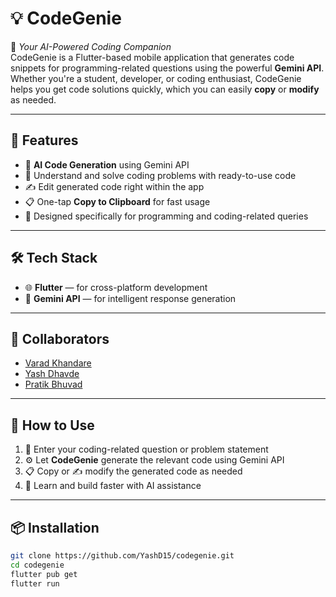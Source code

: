 # 💡 CodeGenie

🚀 *Your AI-Powered Coding Companion*  
CodeGenie is a Flutter-based mobile application that generates code snippets for programming-related questions using the powerful **Gemini API**. Whether you're a student, developer, or coding enthusiast, CodeGenie helps you get code solutions quickly, which you can easily **copy** or **modify** as needed.

---

## 🔧 Features

- 🤖 **AI Code Generation** using Gemini API  
- 🧠 Understand and solve coding problems with ready-to-use code  
- ✍️ Edit generated code right within the app  
- 📋 One-tap **Copy to Clipboard** for fast usage  
- 🎯 Designed specifically for programming and coding-related queries

---

## 🛠️ Tech Stack

- 🌐 **Flutter** — for cross-platform development  
- 🧠 **Gemini API** — for intelligent response generation

---

## 👥 Collaborators

- [Varad Khandare](https://github.com/Varad11220)
- [Yash Dhavde](https://github.com/YashD15)
- [Pratik Bhuvad](https://github.com/Pratik-Bhuvad)

---

## 🧪 How to Use

1. 📝 Enter your coding-related question or problem statement  
2. ⚙️ Let **CodeGenie** generate the relevant code using Gemini API  
3. 📋 Copy or ✍️ modify the generated code as needed  
4. 🧠 Learn and build faster with AI assistance

---

## 📦 Installation

```bash
git clone https://github.com/YashD15/codegenie.git
cd codegenie
flutter pub get
flutter run
